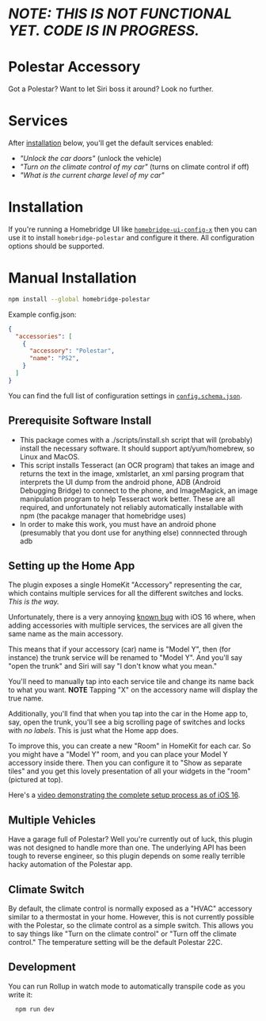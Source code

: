 # *NOTE: THIS IS NOT FUNCTIONAL YET. CODE IS IN PROGRESS.*

# Polestar Accessory

Got a Polestar? Want to let Siri boss it around? Look no further.

# Services

After [installation](#installation) below, you'll get the default services enabled:

- _"Unlock the car doors"_ (unlock the vehicle)
- _"Turn on the climate control of my car"_ (turns on climate control if off)
- _"What is the current charge level of my car"_

# Installation

If you're running a Homebridge UI like [`homebridge-ui-config-x`](https://github.com/oznu/homebridge-config-ui-x) then you can use it to install `homebridge-polestar` and configure it there. All configuration options should be supported.

# Manual Installation

```sh
npm install --global homebridge-polestar
```

Example config.json:

```json
{
  "accessories": [
    {
      "accessory": "Polestar",
      "name": "PS2",
    }
  ]
}
```

You can find the full list of configuration settings in [`config.schema.json`](config.schema.json).

## Prerequisite Software Install
- This package comes with a ./scripts/install.sh script that will (probably) install the necessary software. It should support apt/yum/homebrew, so Linux and MacOS. 
- This script installs Tesseract (an OCR program) that takes an image and returns the text in the image, xmlstarlet, an xml parsing program that interprets the UI dump from the android phone, ADB (Android Debugging Bridge) to connect to the phone, and ImageMagick, an image manipulation program to help Tesseract work better. These are all required, and unfortunately not reliably automatically installable with npm (the pacakge manager that homebridge uses)
- In order to make this work, you must have an android phone (presumably that you dont use for anything else) connnected through adb
## Setting up the Home App

The plugin exposes a single HomeKit "Accessory" representing the car, which contains multiple services for all the different switches and locks. _This is the way._

Unfortunately, there is a very annoying [known bug](https://github.com/homebridge/homebridge/issues/3210) with iOS 16 where, when adding accessories with multiple services, the services are all given the same name as the main accessory.

This means that if your accessory (car) name is "Model Y", then (for instance) the trunk service will be renamed to "Model Y". And you'll say "open the trunk" and Siri will say "I don't know what you mean."

You'll need to manually tap into each service tile and change its name back to what you want.
**NOTE** Tapping "X" on the accessory name will display the true name.

Additionally, you'll find that when you tap into the car in the Home app to, say, open the trunk, you'll see a big scrolling page of switches and locks with _no labels_. This is just what the Home app does.

To improve this, you can create a new "Room" in HomeKit for each car. So you might have a "Model Y" room, and you can place your Model Y accessory inside there. Then you can configure it to "Show as separate tiles" and you get this lovely presentation of all your widgets in the "room" (pictured at top).

Here's a [video demonstrating the complete setup process as of iOS 16](https://youtu.be/sgDJmwwSOYA).

## Multiple Vehicles

Have a garage full of Polestar? Well you're currently out of luck, this plugin was not designed to handle more than one. The underlying API has been tough to reverse engineer, so this plugin depends on some really terrible hacky automation of the Polestar app. 

## Climate Switch

By default, the climate control is normally exposed as a "HVAC" accessory similar to a thermostat in your home. However, this is not currently possible with the Polestar, so the climate control as a simple switch. This allows you to say things like "Turn on the climate control" or "Turn off the climate control." The temperature setting will be the default Polestar 22C.

## Development

You can run Rollup in watch mode to automatically transpile code as you write it:

```sh
  npm run dev
```
